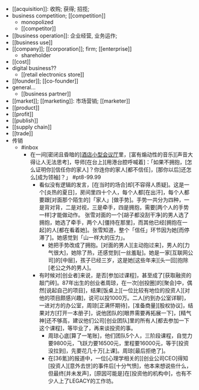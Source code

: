 - [[acquisition]]: 收购; 获得; 招揽;
- business competition; [[competition]]
    - monopolized
    - [[competitor]]
- [[business operation]]: 企业经营, 业务运作;
- [[business use]]
- [[company]]; [[corporation]]; firm; [[enterprise]]
    - shareholder
- [[cost]]
- digital business??
    - [[retail electronics store]]
- [[founder]]; [[co-founder]]
- general...
    - [[business partner]]
- [[market]]; [[marketing]]: 市场营销; [[marketer]]
- [[product]]
- [[profit]]
- [[publish]]
- [[supply chain]]
- [[trade]]
- 传销
    - #inbox
        - 在一间[密闭且昏暗的][酒店小型会议厅](https://bbs.saraba1st.com/2b/forum.php?mod=viewthread&tid=2024488)里，[富有煽动性的音乐][声音大得让人无法思考]，导师[在台上][用港台腔呼喊着]：「如果不拥抱，[怎么证明你][信任你的家人]？你连你的家人[都不信任]，[那你以后]还怎么[成为领袖]？」 #pt8-99.99
            - 看似没有逻辑的发言，[在当时的场合]却[不容得人质疑]。这是一个[炎热的夏日]，房间里四十个人，每个人都[在出汗]，每个人都要跟[对面那个陌生的]「家人」[做手势]。手势一共分为四种，一是背对背，二是对视，三是牵手，四是拥抱，需要[两个人的手势一样]才能做动作。
张雪对面的一个[胡子都没刮干净]的男人选了拥抱，她选了牵手，两个人[僵持在那里]，而其他已经[拥抱在一起]的人[都在看着她]。张雪知道，整个「信任」环节因为她[而停滞了]。她感觉到「山一样大的压力」。
                - 她把手势改成了拥抱。[对面的男人][主动抱过来]，男人的[力气很大]，她除了热，还感觉到[一丝羞耻]。她是一家[互联网公司]的[中层]，孩子已经三岁，这是她[这些年来][头一回]抱除[老公之外的男人]。
            - 有时候对[创业者]来说，是否[参加过课程]，甚至成了[获取融资的敲门砖]。87年出生的创业者周琼，在一次[创投圈]的[聚会]中，偶然[说起自己的项目]，结果[饭桌上][一位比较有地位的投资人][对他的项目颇感兴趣]，说可以投1000万。二人[约到办公室详聊]，一进对方的办公室，周琼[正满怀期待]，[准备商量][股权协议]，结果对方[打开一本册子]，说他团队的[眼界需要再拓展一下]，[精气神]还不够高，建议他们公司[创业团队]里的所有人[都去参加一下这个课程]，等毕业了，再来谈投资的事。
                - 周琼心底[算了一笔账]，他们团队5个人，三阶段课程，自觉力要9800元，飞跃力要16500元，里程要16000元，等于[投资没拉到]，先要花几十万[上课]。周琼[最后拒绝了]。
                - 在[36氪]的报道中，一位[心理学相关的][创业公司CEO]得知[投资人][意外去世]的事件后[十分气愤]，他本来想说些什么，但最终[并未发声]，[原因可能是]在[投资他的机构中]，也有不少人上了LEGACY的工作坊。
